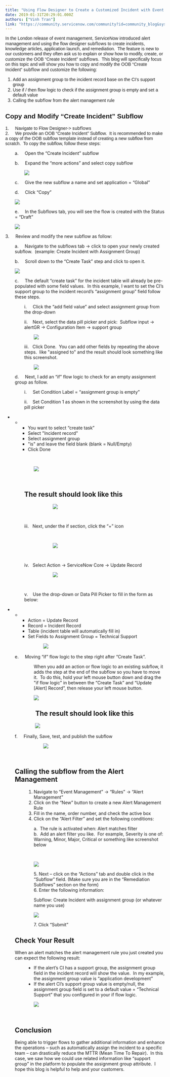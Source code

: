 ```yaml
---
title: "Using Flow Designer to Create a Customized Incident with Event Management"
date: 2019-01-31T20:29:01.000Z
authors: ["Vinh Tran"]
link: "https://community.servicenow.com/community?id=community_blog&sys_id=af1c919edb1f67406c1c02d5ca961908"
---
```

<p><span style="font-family: arial, helvetica, sans-serif;">In the London release of event management, ServiceNow introduced alert management and using the flow designer </span>subflows<span style="font-family: arial, helvetica, sans-serif;"> to create incidents, knowledge articles, application launch, and remediation.<span class="Apple-converted-space">  </span>The feature is new to our customers and they often ask us to explain or show how to modify, create, or customize the OOB “Create Incident” </span>subflows<span style="font-family: arial, helvetica, sans-serif;">.  This blog will </span><span style="font-family: arial, helvetica, sans-serif;">specifically focus on this topic and will show you how to copy and modify the OOB “Create Incident” </span>subflow<span style="font-family: arial, helvetica, sans-serif;"> and customize the following:</span></p>
<ol><li class="li1"><span style="font-family: arial, helvetica, sans-serif;">Add an assignment group to the incident record base on the CI’s support group</span></li><li class="li1"><span style="font-family: arial, helvetica, sans-serif;">Use if / then flow logic to check if the assignment group is empty and set a default value</span></li><li class="li1"><span style="font-family: arial, helvetica, sans-serif;">Calling the </span>subflow<span style="font-family: arial, helvetica, sans-serif;"> from the alert management rule</span></li></ol>
<h2 class="p1"><span style="font-family: arial, helvetica, sans-serif;"><strong>Copy and Modify “Create Incident” Subflow</strong></span></h2>
<p><span style="font-family: arial, helvetica, sans-serif;">1.     Navigate to Flow Designer-&gt; </span>subflows<br /><span style="font-family: arial, helvetica, sans-serif;">2.     We provide an OOB “Create Incident” Subflow.</span><span class="Apple-converted-space" style="font-family: arial, helvetica, sans-serif;">  </span><span class="s1" style="font-family: arial, helvetica, sans-serif;">It is recommended to make a copy of the OOB subflow template instead of creating a new subflow from scratch.  To copy the subflow, f</span><span style="font-family: arial, helvetica, sans-serif;">ollow these steps:</span></p>
<p style="padding-left: 30px;">a.     Open the “Create Incident” subflow</p>
<p style="padding-left: 30px;">b.     Expand the “more actions” and select copy subflow</p>
<p style="padding-left: 60px;"><img style="max-width: 100%; max-height: 480px;" src="a19f1552db13a7406c1c02d5ca961934.iix" /></p>
<p style="padding-left: 30px;">c.     Give the new subflow a name and set application &#61; “Global”</p>
<p style="padding-left: 30px;">d.     Click “Copy”</p>
<p style="padding-left: 30px;"><img style="max-width: 100%; max-height: 480px;" src="6c02e95edb53a7406c1c02d5ca961931.iix" /></p>
<p class="p1" style="padding-left: 30px;">e.     In the Subflows tab, you will see the flow is created with the Status &#61; “Draft”</p>
<p style="padding-left: 30px;"><img style="max-width: 100%; max-height: 480px;" src="2cf1ad1edb53a7406c1c02d5ca9619af.iix" /></p>
<p>3.     Review and modify the new subflow as follow:</p>
<p style="padding-left: 30px;">a.     Navigate to the subflows tab -&gt; click to open your newly created subflow.  (example: Create Incident with Assignment Group)</p>
<p style="padding-left: 30px;">b.     Scroll down to the “Create Task” step and click to open it.</p>
<p style="padding-left: 30px;"><img style="max-width: 100%; max-height: 480px;" src="a78aa956db1ba7406c1c02d5ca96193e.iix" /></p>
<p style="padding-left: 30px;">c.     The default “create task” for the incident table will already be pre-populated with some field values.<span class="Apple-converted-space">  </span>In this example, I want to set the CI’s support group to the incident record’s “assignment group” field follow these steps.</p>
<p style="padding-left: 60px;">i.     Click the “add field value” and select assignment group from the drop-down</p>
<p style="padding-left: 60px;">ii.    Next, select the data pill picker and pick:<span class="Apple-converted-space">  </span>Subflow input -&gt; alertGR -&gt; Configuration Item -&gt; support group</p>
<p style="padding-left: 90px;"><img style="max-width: 100%; max-height: 480px;" src="283ea59adb9ba7406c1c02d5ca96191f.iix" /></p>
<p style="padding-left: 60px;">iii.   Click Done.  You can add other fields by repeating the above steps.  like &#34;assigned to&#34; and the result should look something like this screenshot.  </p>
<p style="padding-left: 90px;"><img style="max-width: 100%; max-height: 480px;" src="f59fa55adbdba7406c1c02d5ca9619eb.iix" /></p>
<p style="padding-left: 30px;">d.     Next, I add an “if” flow logic to check for an empty assignment group as follow.</p>
<p style="padding-left: 60px;">i.     Set Condition Label &#61; “assignment group is empty”</p>
<p style="padding-left: 60px;">ii.    Set Condition 1 as shown in the screenshot by using the data pill picker</p>
<ul><li>
<ul><li>
<ul><li>You want to select “create task”</li><li>Select &#34;Incident record&#34;</li><li>Select assignment group</li><li>&#34;is&#34; and leave the field blank (blank &#61; Null/Empty)</li><li>Click Done</li></ul>
</li></ul>
</li></ul>
<p style="padding-left: 90px;"> </p>
<p style="padding-left: 90px;"><img style="max-width: 100%; max-height: 480px;" src="e8b2b996db5fa7406c1c02d5ca961950.iix" /></p>
<p> </p>
<h2 style="padding-left: 60px;"><strong>The result should look like this</strong></h2>
<p style="padding-left: 150px;"><strong><img style="max-width: 100%; max-height: 480px;" src="9fd3b116db9fa7406c1c02d5ca9619c8.iix" /></strong></p>
<p style="padding-left: 150px;"> </p>
<p style="padding-left: 60px;">iii.   Next, under the if section, click the “&#43;” icon</p>
<p style="padding-left: 90px;"> </p>
<p style="padding-left: 150px;"><img style="max-width: 100%; max-height: 480px;" src="fa86b9d6db13e7406c1c02d5ca9619bd.iix" /></p>
<p style="padding-left: 150px;"> </p>
<p style="padding-left: 60px;">iv.   Select Action -&gt; ServiceNow Core -&gt; Update Record</p>
<p style="padding-left: 150px;"><img style="max-width: 100%; max-height: 480px;" src="38d6f99adb13e7406c1c02d5ca96198f.iix" /></p>
<p style="padding-left: 150px;"> </p>
<p style="padding-left: 60px;">v.    Use the drop-down or Data Pill Picker to fill in the form as below:</p>
<ul><li>
<ul><li>
<ul><li>Action &#61; Update Record</li><li>Record &#61; Incident Record</li><li>Table (incident table will automatically fill in)</li><li>Set Fields to Assignment Group &#61; Technical Support</li></ul>
</li></ul>
</li></ul>
<p style="padding-left: 120px;"><img style="max-width: 100%; max-height: 480px;" src="4377fd12db53e7406c1c02d5ca96190a.iix" />  </p>
<p style="padding-left: 30px;">e.     Moving “if” flow logic to the step right after “Create Task”.<span class="Apple-converted-space">  </span></p>
<p style="padding-left: 90px;">When you add an action or flow logic to an existing subflow, it adds the step at the end of the subflow so you have to move it.<span class="Apple-converted-space">  </span>To do this, hold your left mouse button down and drag the &#34;if flow logic&#34; in between the “Create Task” and “Update [Alert] Record”, then release your left mouse button.</p>
<p style="padding-left: 90px;"><img style="max-width: 100%; max-height: 480px;" src="f7044296db9be7406c1c02d5ca9619ea.iix" /></p>
<h2 style="padding-left: 90px;"> <strong>The result should look like this</strong></h2>
<p style="padding-left: 90px;"> <img style="max-width: 100%; max-height: 480px;" src="60448ad6db9be7406c1c02d5ca961970.iix" /></p>
<p style="padding-left: 30px;">f.     Finally, Save, test, and publish the subflow</p>
<p style="padding-left: 120px;"><img style="max-width: 100%; max-height: 480px;" src="96944a9adb9be7406c1c02d5ca9619f1.iix" /></p>
<p style="padding-left: 120px;"> </p>
<h2 style="padding-left: 30px;"><strong>Calling the subflow from the Alert Management</strong></h2>
<ol style="padding-left: 90px;"><li>Navigate to “Event Management” -&gt; “Rules” -&gt; “Alert Management”</li><li>Click on the “New” button to create a new Alert Management Rule</li><li>Fill in the name, order number, and check the active box</li><li>Click on the “Alert Filter” and set the following conditions:</li></ol>
<p style="padding-left: 90px;">a.  The rule is activated when: Alert matches filter<br />b.  Add an alert filter you like.<span class="Apple-converted-space">  </span>For example, Severity is one of: Warning, Minor, Major, Critical or something like screenshot below</p>
<p style="padding-left: 90px;"> </p>
<p style="padding-left: 90px;"><img style="max-width: 100%; max-height: 480px;" src="84f5c6d6dbdbe7406c1c02d5ca961908.iix" /></p>
<p style="padding-left: 90px;">5. Next – click on the “Actions” tab and double click in the “Subflow” field. (Make sure you are in the “Remediation Subflows” section on the form)<br />6. Enter the following information:</p>
<p style="padding-left: 90px;">Subflow: Create Incident with assignment group (or whatever name you use)</p>
<p style="padding-left: 90px;"><img style="max-width: 100%; max-height: 480px;" src="b4760a9adbdbe7406c1c02d5ca961981.iix" /></p>
<p style="padding-left: 90px;">7. Click “Submit”</p>
<h2 style="padding-left: 30px;"><strong>Check Your Result</strong></h2>
<p style="padding-left: 30px;">When an alert matches the alert management rule you just created you can expect the following result:</p>
<ul class="ul1" style="padding-left: 90px;"><li>If the alert’s CI has a support group, the assignment group field in the incident record will show the value.  In my example, the assignment group value is “application development”</li><li>If the alert CI’s support group value is empty/null, the assignment group field is set to a default value &#61; “Technical Support” that you configured in your if flow logic.</li></ul>
<p style="padding-left: 90px;"><img style="max-width: 100%; max-height: 480px;" src="88274212db1fe7406c1c02d5ca9619cb.iix" /></p>
<p style="padding-left: 90px;"> </p>
<h2 style="padding-left: 30px;"><strong>Conclusion</strong></h2>
<p style="padding-left: 30px;">Being able to trigger flows to gather additional information and enhance the operations – such as automatically assign the incident to a specific team – can drastically reduce the MTTR (Mean Time To Repair).<span class="Apple-converted-space">  </span>In this case, we saw how we could use related information like “support group” in the platform to populate the assignment group attribute.<span class="Apple-converted-space">  </span>I hope this blog is helpful to help and your customers.</p>